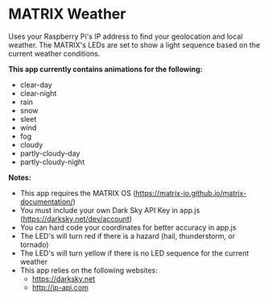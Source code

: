 # MATRIX Weather
Uses your Raspberry Pi's IP address to find your geolocation and local weather. The MATRIX's LEDs are set to show a light sequence based on the current weather conditions.

<b>This app currently contains animations for the following:</b>
- clear-day
- clear-night
- rain
- snow
- sleet
- wind
- fog
- cloudy
- partly-cloudy-day
- partly-cloudy-night

<b>Notes:</b>
- This app requires the MATRIX OS (https://matrix-io.github.io/matrix-documentation/)
- You must include your own Dark Sky API Key in app.js (https://darksky.net/dev/account)
- You can hard code your coordinates for better accuracy in app.js
- The LED's will turn red if there is a hazard (hail, thunderstorm, or tornado)
- The LED's will turn yellow if there is no LED sequence for the current weather
- This app relies on the following websites:
    - https://darksky.net
    - http://ip-api.com

